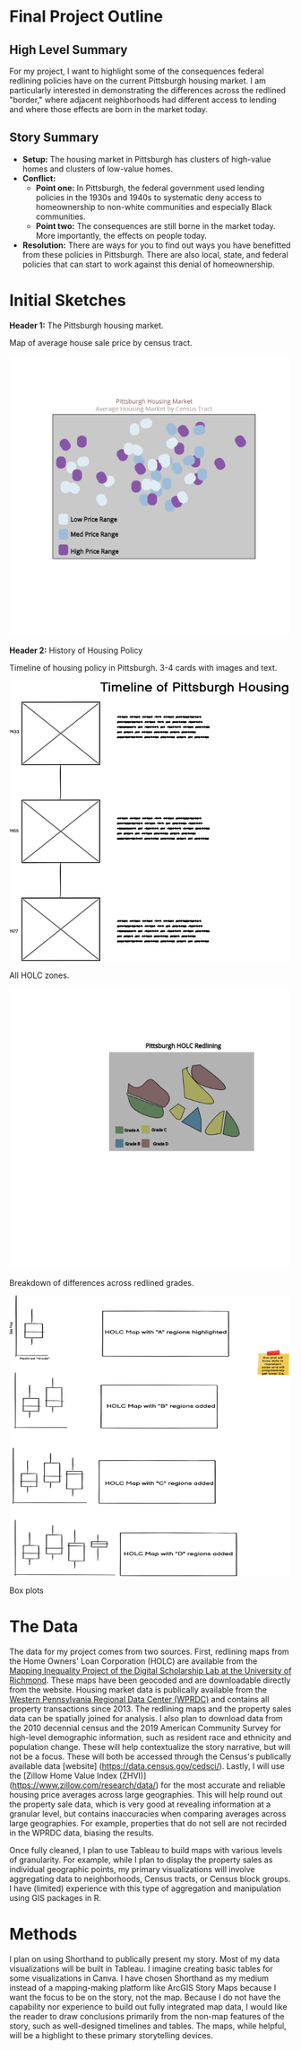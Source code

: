 # Final Project Outline

## High Level Summary
For my project, I want to highlight some of the consequences federal redlining policies have on the current Pittsburgh housing market. I am particularly interested in demonstrating the differences across the redlined "border," where adjacent neighborhoods had different access to lending and where those effects are born in the market today. 

## Story Summary

* **Setup:** The housing market in Pittsburgh has clusters of high-value homes and clusters of low-value homes.
* **Conflict:** 
  * **Point one:** In Pittsburgh, the federal government used lending policies in the 1930s and 1940s to systematic deny access to homeownership to non-white communities and especially Black communities. 
  * **Point two:** The consequences are still borne in the market today. More importantly, the effects on people today.
* **Resolution:** There are ways for you to find out ways you have benefitted from these policies in Pittsburgh. There are also local, state, and federal policies that can start to work against this denial of homeownership.

# Initial Sketches

**Header 1:** The Pittsburgh housing market.

Map of average house sale price by census tract.

<img src="untitled.png" width="500" height="500"/>


**Header 2:** History of Housing Policy

Timeline of housing policy in Pittsburgh. 3-4 cards with images and text.

<img src="Timeline wireframe.png" width="500" height="500"/>


All HOLC zones.


<img src="untitled (1).png" width="500" height="500"/>


Breakdown of differences across redlined grades.

<img src="New Wireframe 2.png" width="500" height="500"/>


Box plots

# The Data

The data for my project comes from two sources. First, redlining maps from the Home Owners' Loan Corporation (HOLC) are available from the [Mapping Inequality Project of the Digital Scholarship Lab at the University of Richmond](https://dsl.richmond.edu/panorama/redlining/#loc=5/39.1/-94.58). These maps have been geocoded and are downloadable directly from the website. Housing market data is publically available from the [Western Pennsylvania Regional Data Center (WPRDC)](https://data.wprdc.org/dataset/real-estate-sales) and contains all property transactions since 2013. The redlining maps and the property sales data can be spatially joined for analysis. I also plan to download data from the 2010 decennial census and the 2019 American Community Survey for high-level demographic information, such as resident race and ethnicity and population change. These will help contextualize the story narrative, but will not be a focus. These will both be accessed through the Census's publically available data [website] (https://data.census.gov/cedsci/). Lastly, I will use the [Zillow Home Value Index (ZHVI)] (https://www.zillow.com/research/data/) for the most accurate and reliable housing price averages across large geographies. This will help round out the property sale data, which is very good at revealing information at a granular level, but contains inaccuracies when comparing averages across large geographies. For example, properties that do not sell are not recirded in the WPRDC data, biasing the results.

Once fully cleaned, I plan to use Tableau to build maps with various levels of granularity. For example, while I plan to display the property sales as individual geographic points, my primary visualizations will involve aggregating data to neighborhoods, Census tracts, or Census block groups. I have (limited) experience with this type of aggregation and manipulation using GIS packages in R.

# Methods

I plan on using Shorthand to publically present my story. Most of my data visualizations will be built in Tableau. I imagine creating basic tables for some visualizations in Canva. I have chosen Shorthand as my medium instead of a mapping-making platform like ArcGIS Story Maps because I want the focus to be on the story, not the map. Because I do not have the capability nor experience to build out fully integrated map data, I would like the reader to draw conclusions primarily from the non-map features of the story, such as well-designed timelines and tables. The maps, while helpful, will be a highlight to these primary storytelling devices.  

